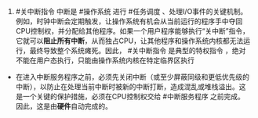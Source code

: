 1. #关中断指令
	中断是 #操作系统 进行 #任务调度 、处理I/O事件的关键机制。例如，时钟中断会定期触发，让操作系统有机会从当前运行的程序手中夺回CPU控制权，并分配给其他程序。如果一个用户程序能够执行“关中断”指令，它就可以**阻止所有中断**，从而独占CPU，让其他程序和操作系统内核都无法运行，最终导致整个系统瘫死。因此， #关中断指令 是典型的特权指令 ，绝对不能在用户态执行，只能由操作系统内核在特定临界区执行
 -  在进入中断服务程序之前，必须先关闭中断（或至少屏蔽同级和更低优先级的中断），以防止在处理当前中断时被新的中断打断，造成混乱或堆栈溢出。这是一个关键的保护措施，必须在CPU控制权交给 #中断服务程序 之前完成。因此，这是由**硬件**自动完成的。
